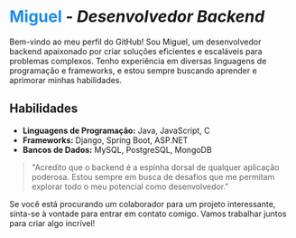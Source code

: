 # <span style="color: #1f8ceb;">Miguel</span> - <span style="font-style: italic;">Desenvolvedor Backend</span>

Bem-vindo ao meu perfil do GitHub! Sou Miguel, um desenvolvedor backend apaixonado por criar soluções eficientes e escaláveis para problemas complexos. Tenho experiência em diversas linguagens de programação e frameworks, e estou sempre buscando aprender e aprimorar minhas habilidades.

## Habilidades

- **Linguagens de Programação:** Java, JavaScript, C
- **Frameworks:** Django, Spring Boot, ASP.NET
- **Bancos de Dados:** MySQL, PostgreSQL, MongoDB

> "Acredito que o backend é a espinha dorsal de qualquer aplicação poderosa. Estou sempre em busca de desafios que me permitam explorar todo o meu potencial como desenvolvedor."

Se você está procurando um colaborador para um projeto interessante, sinta-se à vontade para entrar em contato comigo. Vamos trabalhar juntos para criar algo incrível!
